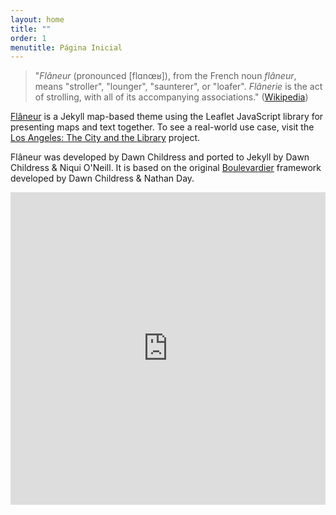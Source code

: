 ```yaml
---
layout: home
title: ""
order: 1
menutitle: Página Inicial
---
```


> "_Flâneur_ (pronounced [flɑnœʁ]), from the French noun _flâneur_, means "stroller", "lounger", "saunterer", or "loafer". _Flânerie_ is the act of strolling, with all of its accompanying associations." ([Wikipedia](https://en.wikipedia.org/wiki/Flâneur))

[Flâneur](https://github.com/kirschbombe/flaneur) is a Jekyll map-based theme using the Leaflet JavaScript library for presenting maps and text together. To see a real-world use case, visit the [Los Angeles: The City and the Library](https://citystoriesucla.github.io/lyricalmap/) project.

Flâneur was developed by Dawn Childress and ported to Jekyll by Dawn Childress & Niqui O'Neill. It is based on the original [Boulevardier](https://github.com/kirschbombe/boulevardier) framework developed by Dawn Childress & Nathan Day.

<iframe src="https://docs.google.com/forms/d/e/1FAIpQLScodCwThuHKX5pGDElhmZiehbCVKwVOb-Kqq3iW1Xt7wrjUpw/viewform?embedded=true" width="100%" height="500" frameborder="0" marginheight="0" marginwidth="0">Carregando…</iframe>
